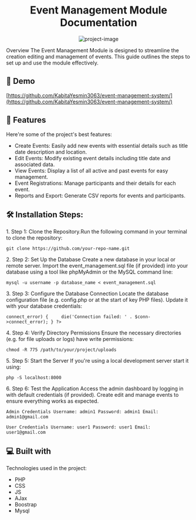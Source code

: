 <h1 align="center" id="title">Event Management Module Documentation</h1>

<p align="center"><img src="https://socialify.git.ci/KabitaYesmin3063/event-management-system/image?font=Bitter&amp;language=1&amp;name=1&amp;owner=1&amp;pattern=Charlie+Brown&amp;stargazers=1&amp;theme=Auto" alt="project-image"></p>

<p id="description">Overview The Event Management Module is designed to streamline the creation editing and management of events. This guide outlines the steps to set up and use the module effectively.</p>

<h2>🚀 Demo</h2>

[https://github.com/KabitaYesmin3063/event-management-system/](https://github.com/KabitaYesmin3063/event-management-system/)

  
  
<h2>🌟 Features</h2>

Here're some of the project's best features:

*   Create Events: Easily add new events with essential details such as title date description and location.
*   Edit Events: Modify existing event details including title date and associated data.
*   View Events: Display a list of all active and past events for easy management.
*   Event Registrations: Manage participants and their details for each event.
*   Reports and Export: Generate CSV reports for events and participants.

<h2>🛠️ Installation Steps:</h2>

<p>1. Step 1: Clone the Repository.Run the following command in your terminal to clone the repository:</p>

```
git clone https://github.com/your-repo-name.git  
```

<p>2. Step 2: Set Up the Database Create a new database in your local or remote server. Import the event_management.sql file (if provided) into your database using a tool like phpMyAdmin or the MySQL command line:</p>

```
mysql -u username -p database_name < event_management.sql
```

<p>3. Step 3: Configure the Database Connection Locate the database configuration file (e.g. config.php or at the start of key PHP files). Update it with your database credentials:</p>

```
connect_error) {     die('Connection failed: ' . $conn->connect_error); } ?>
```

<p>4. Step 4: Verify Directory Permissions Ensure the necessary directories (e.g. for file uploads or logs) have write permissions:</p>

```
chmod -R 775 /path/to/your/project/uploads
```

<p>5. Step 5: Start the Server If you're using a local development server start it using:</p>

```
php -S localhost:8000
```

<p>6. Step 6: Test the Application Access the admin dashboard by logging in with default credentials (if provided). Create edit and manage events to ensure everything works as expected.</p>

```
Admin Credentials Username: admin1 Password: admin1 Email: admin1@gmail.com 
```

```
User Credentials Username: user1 Password: user1 Email: user1@gmail.com
```

  
  
<h2>💻 Built with</h2>

Technologies used in the project:

*   PHP
*   CSS
*   JS
*   AJax
*   Boostrap
*   Mysql